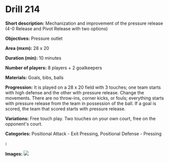 # Drill 214

**Short description:**
Mechanization and improvement of the pressure release (4-0 Release and Pivot Release with two options)

**Objectives:**
Pressure outlet

**Area (mxm):**
28 x 20

**Duration (min):**
10 minutes

**Number of players:**
8 players + 2 goalkeepers

**Materials:**
Goals, bibs, balls

**Progression:**
It is played on a 28 x 20 field with 3 touches; one team starts with high defense and the other with pressure release. Change the movements. There are no throw-ins, corner kicks, or fouls; everything starts with pressure release from the team in possession of the ball. If a goal is scored, the team that scored starts with pressure release.

**Variations:**
Free touch play. Two touches on your own court, free on the opponent's court.

**Categories:**
Positional Attack - Exit Pressing, Positional Defense - Pressing

**:**


**Images:**
![](https://www.coachingfutsal.com/\images\8818f884f7ef23602c3f6bad6ac8e7926ce89a57127c2da8755a65f15e3e05e3a76b61addad5416ff6f107ca203b4b544c48d6638022e466f53d95b87a64ee884dbffde594a7d.jpg)

